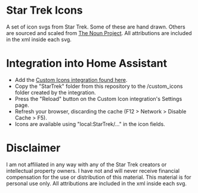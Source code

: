 # Star Trek Icons
A set of icon svgs from Star Trek. Some of these are hand drawn. Others are sourced and scaled from [The Noun Project](https://thenounproject.com). All attributions are included in the xml inside each svg.  

# Integration into Home Assistant
- Add the [Custom Icons integration found here](https://github.com/thomasloven/hass-custom_icons?tab=readme-ov-file).
- Copy the "StarTrek" folder from this repository to the <config>/custom_icons folder created by the integration.
- Press the "Reload" button on the Custom Icon integration's Settings page.
- Refresh your browser, discarding the cache (F12 > Network > Disable Cache > F5).
- Icons are available using "local:StarTrek/..." in the icon fields.

# Disclaimer
I am not affiliated in any way with any of the Star Trek creators or intellectual property owners. I have not and will never receive financial compensation for the use or distribution of this material. This material is for personal use only. All attributions are included in the xml inside each svg.  
